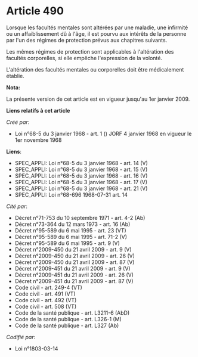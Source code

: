 # Article 490

Lorsque les facultés mentales sont altérées par une maladie, une infirmité ou un affaiblissement dû à l'âge, il est pourvu
aux intérêts de la personne par l'un des régimes de protection prévus aux chapitres suivants.

Les mêmes régimes de protection sont applicables à l'altération des facultés corporelles, si elle empêche l'expression de la
volonté.

L'altération des facultés mentales ou corporelles doit être médicalement établie.

**Nota:**

La présente version de cet article est en vigueur jusqu'au 1er janvier 2009.

**Liens relatifs à cet article**

_Créé par_:

  - Loi n°68-5 du 3 janvier 1968 - art. 1 () JORF 4 janvier 1968 en vigueur le 1er novembre 1968

**Liens**:

  - SPEC_APPLI: Loi n°68-5 du 3 janvier 1968 - art. 14 (V)
  - SPEC_APPLI: Loi n°68-5 du 3 janvier 1968 - art. 15 (V)
  - SPEC_APPLI: Loi n°68-5 du 3 janvier 1968 - art. 16 (V)
  - SPEC_APPLI: Loi n°68-5 du 3 janvier 1968 - art. 17 (V)
  - SPEC_APPLI: Loi n°68-5 du 3 janvier 1968 - art. 21 (V)
  - SPEC_APPLI: Loi n°68-696 1968-07-31 art. 14

_Cité par_:

  - Décret n°71-753 du 10 septembre 1971 - art. 4-2 (Ab)
  - Décret n°73-364 du 12 mars 1973 - art. 16 (Ab)
  - Décret n°95-589 du 6 mai 1995 - art. 23 (VT)
  - Décret n°95-589 du 6 mai 1995 - art. 71-2 (V)
  - Décret n°95-589 du 6 mai 1995 - art. 9 (V)
  - Décret n°2009-450 du 21 avril 2009 - art. 9 (V)
  - Décret n°2009-450 du 21 avril 2009 - art. 26 (V)
  - Décret n°2009-450 du 21 avril 2009 - art. 87 (V)
  - Décret n°2009-451 du 21 avril 2009 - art. 9 (V)
  - Décret n°2009-451 du 21 avril 2009 - art. 26 (V)
  - Décret n°2009-451 du 21 avril 2009 - art. 87 (V)
  - Code civil - art. 249-4 (VT)
  - Code civil - art. 491 (VT)
  - Code civil - art. 492 (VT)
  - Code civil - art. 508 (VT)
  - Code de la santé publique - art. L3211-6 (AbD)
  - Code de la santé publique - art. L326-1 (M)
  - Code de la santé publique - art. L327 (Ab)

_Codifié par_:

  - Loi n°1803-03-14
